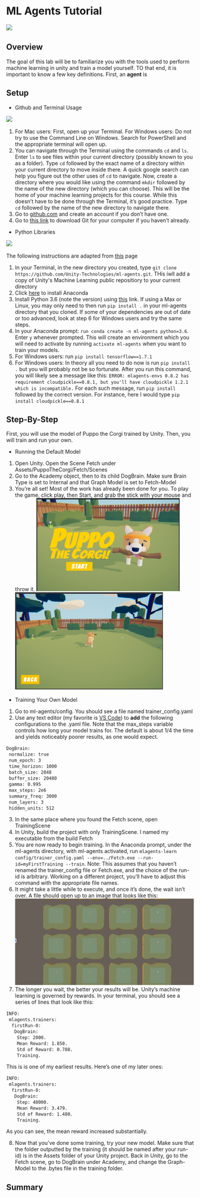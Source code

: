 ﻿# ML Agents Tutorial

![](https://cdn-images-1.medium.com/max/500/1*p6ahiOqtwW6mxgk-WCDvlg.jpeg)

## Overview

The goal of this lab will be to familiarize you with the tools used to perform machine learning in unity and train a model yourself. TO that end, it is important to know a few key definitions. First, an **agent** is


## Setup

* Github and Terminal Usage

![](https://avatars3.githubusercontent.com/u/2211051?s=400&v=4)

 1. For Mac users: First, open up your Terminal. For Windows users: Do not try to use the Command Line on Windows. Search for PowerShell and the appropriate terminal will open up.
 2. You can navigate through the Terminal using the commands `cd` and `ls`. Enter `ls` to see files within your current directory (possibly known to you as a folder). Type `cd` followed by the exact name of a directory within your current directory to move inside there. A quick google search can help you figure out the other uses of `cd` to navigate. Now, create a directory where you would like using the command `mkdir` followed by the name of the new directory (which you can choose). This will be the home of your machine learning projects for this course. While this doesn’t have to be done through the Terminal, it’s good practice. Type `cd` followed by the name of the new directory to navigate there.
 3. Go to [github.com](http://github.com) and create an account if you don’t have one.
 4. Go to [this link](https://git-scm.com/downloads) to download Git for your computer if you haven’t already.

* Python Libraries

![](https://miro.medium.com/max/1200/0*RSHaCzm8VQ-DFQOv)

The following instructions are adapted from [this](https://github.com/Unity-Technologies/ml-agents/blob/0.5.0/docs/Installation.md) page
 1. In your Terminal, in the new directory you created, type `git clone https://github.com/Unity-Technologies/ml-agents.git`. THis iwll add a copy of Unity's Machine Learning public repositiory to your current directory
 2. Click [here](https://docs.anaconda.com/anaconda/install/) to install Anaconda
 3. Install Python 3.6 (note the version) using [this](https://www.python.org/downloads/) link. If using a Max or Linux, you may only need to then run `pip install .` in your ml-agents directory that you cloned. If some of your dependencies are out of date or too advanced, look at step 6 for Windows users and try the same steps.
 4. In your Anaconda prompt: `run conda create -n ml-agents python=3.6`. Enter `y` whenever prompted. This will create an environment which you will need to activate by running `activate ml-agents` when you want to train your models.
 5. For Windows users:  run `pip install tensorflow==1.7.1`
 6. For Windows users: In theory all you need to do now is run `pip install .` but you will probably not be so fortunate. After you run this command, you will likely see a message like this: `ERROR: mlagents-envs 0.8.2 has requirement cloudpickle==0.8.1, but you'll have cloudpickle 1.2.1 which is incompatible.` For each such message, run `pip install` followed by the correct version. For instance, here I would type `pip install cloudpickle==0.8.1`



## Step-By-Step

First, you will use the model of Puppo the Corgi trained by Unity. Then, you will train and run your own.

* Running the Default Model
 1. Open Unity. Open the Scene Fetch under Assets/PuppoTheCorgi/Fetch/Scenes
 2. Go to the Academy object, then to its child DogBrain. Make sure Brain Type is set to Internal and that Graph Model is set to Fetch-Model
 3. You’re all set! Most of the work has already been done for you. To play the game, click play, then Start, and grab the stick with your mouse and throw it.
![](Pictures/PuppoScreenshot1.png)
![](Pictures/PuppoScreenshot2.png)

* Training Your Own Model
 1. Go to ml-agents/config. You should see a file named trainer_config.yaml
 2. Use any text editor (my favorite is [VS Code](https://code.visualstudio.com/)) to **add** the following configurations to the .yaml file. Note that the max_steps variable controls how long your model trains for. The default is about 1/4 the time and yields noticeably poorer results, as one would expect.

```
DogBrain: 
 normalize: true 
 num_epoch: 3 
 time_horizon: 1000 
 batch_size: 2048 
 buffer_size: 20480 
 gamma: 0.995 
 max_steps: 2e6 
 summary_freq: 3000
 num_layers: 3 
 hidden_units: 512
```
 3. In the same place where you found the Fetch scene, open TrainingScene
 4. In Unity, build the project with only TrainingScene. I named my executable from the build Fetch
 5. You are now ready to begin training. In the Anaconda prompt, under the ml-agents directory, with ml-agents activated, run `mlagents-learn config/trainer_config.yaml --env=../Fetch.exe --run-id=myFirstTraining --train`. Note: This assumes that you haven’t renamed the trainer_config file or Fetch.exe, and the choice of the run-id is arbitrary. Working on a different project, you’ll have to adjust this command with the appropriate file names.
 6. It might take a little while to execute, and once it’s done, the wait isn’t over. A file should open up to an image that looks like this:
 ![](Pictures/PuppoScreenshot3.png)
 7. The longer you wait, the better your results will be. Unity’s machine learning is governed by rewards. In your terminal, you should see a series of lines that look like this: 

```
INFO: 
 mlagents.trainers: 
  firstRun-0: 
   DogBrain: 
    Step: 2000. 
    Mean Reward: 1.850. 
    Std of Reward: 0.788. 
    Training.
```
This is is one of my earliest results. Here’s one of my later ones:
    
```
INFO: 
 mlagents.trainers: 
  firstRun-0: 
   DogBrain: 
    Step: 48000. 
    Mean Reward: 3.479. 
    Std of Reward: 1.480. 
    Training.
```
As you can see, the mean reward increased substantially.

 8. Now that you’ve done some training, try your new model. Make sure that the folder outputted by the training (it should be named after your run-id) is in the Assets folder of your Unity project. Back in Unity, go to the Fetch scene, go to DogBrain under Academy, and change the Graph-Model to the .bytes file in the training folder.


## Summary

